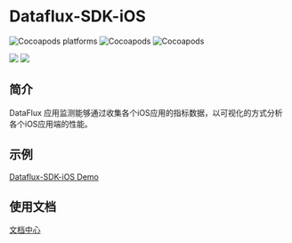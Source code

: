 
# Dataflux-SDK-iOS

![Cocoapods platforms](https://img.shields.io/cocoapods/p/FTMobileAgent)
![Cocoapods](https://img.shields.io/cocoapods/v/FTMobileSDK)
![Cocoapods](https://img.shields.io/cocoapods/l/FTMobileSDK)


[![](https://img.shields.io/badge/iOS-api%20%3E=%20iOS%2010-brightgreen)]() [![](https://img.shields.io/badge/Demo-click%20here-blue)](https://github.com/CloudCare/dataflux-sdk-ios-demo)
## 简介

DataFlux 应用监测能够通过收集各个iOS应用的指标数据，以可视化的方式分析各个iOS应用端的性能。

## 示例

 [Dataflux-SDK-iOS Demo](https://github.com/DataFlux-cn/datakit-ios/tree/develop/demo)   

## 使用文档
 [文档中心](https://www.yuque.com/dataflux/doc/gsto6k)   



   

 




